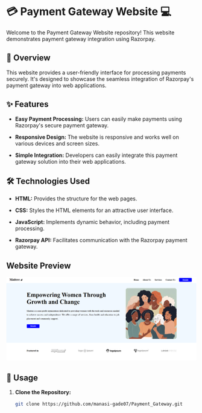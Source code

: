 # 💳 Payment Gateway Website 💻

Welcome to the Payment Gateway Website repository! This website demonstrates payment gateway integration using Razorpay.

## 🌟 Overview

This website provides a user-friendly interface for processing payments securely. It's designed to showcase the seamless integration of Razorpay's payment gateway into web applications.

## ✨ Features

- **Easy Payment Processing:** Users can easily make payments using Razorpay's secure payment gateway.
  
- **Responsive Design:** The website is responsive and works well on various devices and screen sizes.
  
- **Simple Integration:** Developers can easily integrate this payment gateway solution into their web applications.

## 🛠️ Technologies Used

- **HTML:** Provides the structure for the web pages.
  
- **CSS:** Styles the HTML elements for an attractive user interface.
  
- **JavaScript:** Implements dynamic behavior, including payment processing.
  
- **Razorpay API:** Facilitates communication with the Razorpay payment gateway.

 
## Website Preview

![Website Preview](https://github.com/manasi-gade07/maitree_donation_web/blob/02cc6b27ed85782d41eacee47599490b3df55628/Web_preview?raw=true)



## 🚀 Usage

1. **Clone the Repository:**
   ```bash
   git clone https://github.com/manasi-gade07/Payment_Gateway.git



